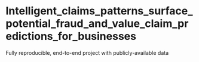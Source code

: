# Intelligent_claims_patterns_surface_potential_fraud_and_value_claim_predictions_for_businesses
Fully reproducible, end-to-end project with publicly-available data
